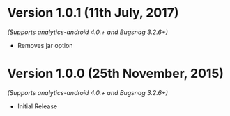 
Version 1.0.1 (11th July, 2017)
==============================
*(Supports analytics-android 4.0.+ and Bugsnag 3.2.6+)*

  * Removes jar option

Version 1.0.0 (25th November, 2015)
==============================
*(Supports analytics-android 4.0.+ and Bugsnag 3.2.6+)*

  * Initial Release
